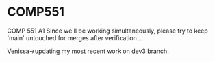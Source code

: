# COMP551
COMP 551 A1
Since we'll be working simultaneously, please try to keep 'main' untouched for merges after verification...

Venissa->updating my most recent work on dev3 branch. 
